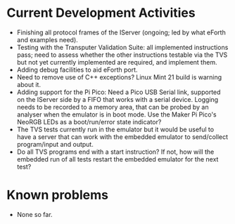 # Current Development Activities

* Finishing all protocol frames of the IServer (ongoing; led by what eForth and examples need).
* Testing with the Transputer Validation Suite: all implemented instructions
  pass; need to assess whether the other instructions testable via the TVS but
  not yet currently implemented are required, and implement them.
* Adding debug facilities to aid eForth port.
* Need to remove use of C++ exceptions? Linux Mint 21 build is warning about it.
* Adding support for the Pi Pico: Need a Pico USB Serial link, supported on the IServer side by a
  FIFO that works with a serial device. Logging needs to be recorded to a memory area, that can be
  probed by an analyser when the emulator is in boot mode. Use the Maker Pi Pico's NeoRGB LEDs as
  a boot/run/error state indicator?
* The TVS tests currently run in the emulator but it would be useful to have a server that can work
  with the embedded emulator to send/collect program/input and output.
* Do all TVS programs end with a start instruction? If not, how will the embedded run of all tests
  restart the embedded emulator for the next test?

# Known problems

* None so far.

